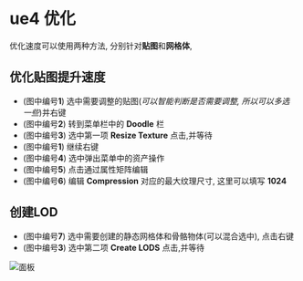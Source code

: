 # ue4 优化

优化速度可以使用两种方法,  分别针对**贴图**和**网格体**,

## 优化贴图提升速度

* (图中编号**1**) 选中需要调整的贴图(*可以智能判断是否需要调整, 所以可以多选一些*)并右键
* (图中编号**2**) 转到菜单栏中的 **Doodle** 栏
* (图中编号**3**) 选中第一项 **Resize Texture** 点击,并等待
* (图中编号**1**) 继续右键
* (图中编号**4**) 选中弹出菜单中的资产操作
* (图中编号**5**) 点击通过属性矩阵编辑
* (图中编号**6**) 编辑 **Compression** 对应的最大纹理尺寸, 这里可以填写 **1024**

## 创建LOD

* (图中编号**7**) 选中需要创建的静态网格体和骨骼物体(可以混合选中), 点击右键
* (图中编号**3**) 选中第二项 **Create LODS** 点击,并等待

![面板](img.png)